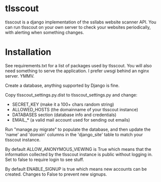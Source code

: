 # tlsscout
tlsscout is a django implementation of the ssllabs website scanner API. 
You can run tlsscout on your own server to check your websites periodically, 
with alerting when something changes.

# Installation
See requirements.txt for a list of packages used by tlsscout. You will also need something
to serve the application. I prefer uwsgi behind an nginx server. YMMV.

Create a database, anything supported by Django is fine.

Copy tlsscout_settings.py.dist to tlsscout_settings.py and change:
- SECRET_KEY (make it a 100+ chars random string)
- ALLOWED_HOSTS (the domainname of your tlsscout instance)
- DATABASES section (database info and credentials)
- EMAIL_* (a valid mail account used for sending out emails)

Run "manage.py migrate" to populate the database, and then update 
the 'name' and 'domain' columns in the 'django_site' table to match
your tlsscout instance.

By default ALLOW_ANONYMOUS_VIEWING is True which means that the information
collected by the tlsscout instance is public without logging in. Set to false
to require login to see stuff.

By default ENABLE_SIGNUP is true which means new accounts can be created. Changes
to False to prevent new signups.
